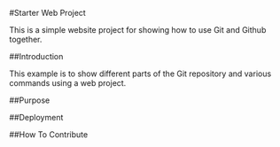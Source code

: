 #Starter Web Project

This is a simple website project for showing how to use Git and Github together.

##Introduction

This example is to show different parts of the Git repository and various commands using a web project. 

##Purpose

##Deployment

##How To Contribute